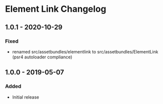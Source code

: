 # Element Link Changelog

## 1.0.1 - 2020-10-29
### Fixed
- renamed src/assetbundles/elementlink to src/assetbundles/ElementLink (psr4 autoloader compliance)

## 1.0.0 - 2019-05-07
### Added
- Initial release
